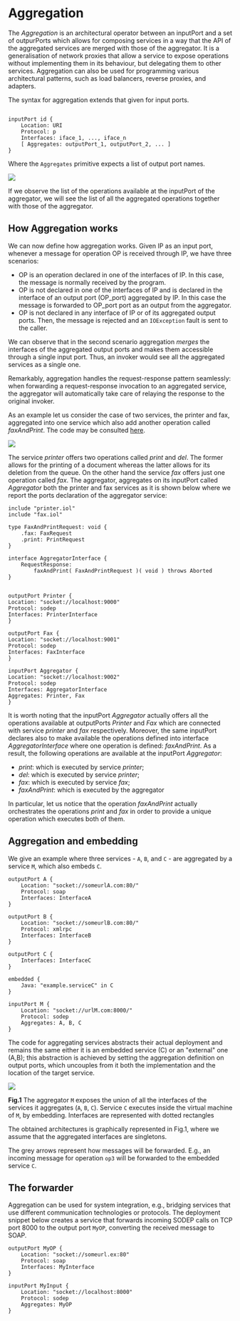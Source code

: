 # Aggregation

The _Aggregation_ is an architectural operator between an inputPort and a set of outpurPorts which allows for composing services in a way that the API of the aggregated services are merged with those of the aggregator. It is a generalisation of network proxies that allow a service to expose operations without implementing them in its behaviour, but delegating them to other services. Aggregation can also be used for programming various architectural patterns, such as load balancers, reverse proxies, and adapters.

The syntax for aggregation extends that given for input ports.

```text

inputPort id {
    Location: URI
    Protocol: p
    Interfaces: iface_1, ..., iface_n
    [ Aggregates: outputPort_1, outputPort_2, ... ]
}
```

Where the `Aggregates` primitive expects a list of output port names.

![](../.gitbook/assets/aggregation.png)

If we observe the list of the operations available at the inputPort of the aggregator, we will see the list of all the aggregated operations together with those of the aggregator. 

## How Aggregation works
We can now define how aggregation works. Given IP as an input port, whenever a message for operation OP is received through IP, we have three scenarios:

* OP is an operation declared in one of the interfaces of IP. In this case, the message is normally received by the program.
* OP is not declared in one of the interfaces of IP and is declared in the interface of an output port \(OP\_port\) aggregated by IP. In this case the message is forwarded to OP\_port port as an output from the aggregator.
* OP is not declared in any interface of IP or of its aggregated output ports. Then, the message is rejected and an `IOException` fault is sent to the caller.

We can observe that in the second scenario aggregation _merges_ the interfaces of the aggregated output ports and makes them accessible through a single input port. Thus, an invoker would see all the aggregated services as a single one.

Remarkably, aggregation handles the request-response pattern seamlessly: when forwarding a request-response invocation to an aggregated service, the aggregator will automatically take care of relaying the response to the original invoker.

As an example let us consider the case of two services, the printer and fax, aggregated into one service which also add another operation called _faxAndPrint_. The code may be consulted [here](https://github.com/jolie/examples/tree/master/04_architectural_composition/06_aggregation/01_aggregation_and%20orchestration).

![](../.gitbook/assets/aggregation_example.png)

The service _printer_ offers two operations called _print_ and _del_. The former allows for the printing of a document whereas the latter allows for its deletion from the queue. On the other hand the service _fax_ offers just one operation called _fax_. The aggregator, aggregates on its inputPort called _Aggregator_ both the printer and fax services as it is shown below where we report the ports declaration of the aggregator service:

```jolie
include "printer.iol"
include "fax.iol"

type FaxAndPrintRequest: void {
	.fax: FaxRequest
	.print: PrintRequest
}

interface AggregatorInterface {
	RequestResponse:
		faxAndPrint( FaxAndPrintRequest )( void ) throws Aborted
}


outputPort Printer {
Location: "socket://localhost:9000"
Protocol: sodep
Interfaces: PrinterInterface
}

outputPort Fax {
Location: "socket://localhost:9001"
Protocol: sodep
Interfaces: FaxInterface
}

inputPort Aggregator {
Location: "socket://localhost:9002"
Protocol: sodep
Interfaces: AggregatorInterface
Aggregates: Printer, Fax
}
```
It is worth noting that the inputPort _Aggregator_ actually offers all the operations available at outputPorts _Printer_ and _Fax_ which are connected with service _printer_ and _fax_ respectively. Moreover, the same inputPort declares also to make available the operations defined into interface _AggregatorInterface_ where one operation is defined: _faxAndPrint_. As a result, the following operations are available at the inputPort _Aggregator_:

* _print_: which is executed by service _printer_;
* _del_: which is executed by service _printer_;
* _fax_: which is executed by service _fax_;
* _faxAndPrint_: which is executed by the aggregator

In particular, let us notice that the operation _faxAndPrint_ actually orchestrates the operations _print_ and _fax_ in order to provide a unique operation which executes both of them. 


## Aggregation and embedding

We give an example where three services - `A`, `B`, and `C` - are aggregated by a service `M`, which also embeds `C`.

```text
outputPort A {
    Location: "socket://someurlA.com:80/"
    Protocol: soap
    Interfaces: InterfaceA
}

outputPort B {
    Location: "socket://someurlB.com:80/"
    Protocol: xmlrpc
    Interfaces: InterfaceB
}

outputPort C {
    Interfaces: InterfaceC
}

embedded {
    Java: "example.serviceC" in C
}

inputPort M {
    Location: "socket://urlM.com:8000/"
    Protocol: sodep
    Aggregates: A, B, C
}
```

The code for aggregating services abstracts their actual deployment and remains the same either it is an embedded service \(C\) or an "external" one \(A,B\); this abstraction is achieved by setting the aggregation definition on output ports, which uncouples from it both the implementation and the location of the target service.

![](../.gitbook/assets/aggregation_1.png)

**Fig.1** The aggregator `M` exposes the union of all the interfaces of the services it aggregates \(`A`, `B`, `C`\). Service `C` executes inside the virtual machine of `M`, by embedding. Interfaces are represented with dotted rectangles

The obtained architectures is graphically represented in Fig.1, where we assume that the aggregated interfaces are singletons.

The grey arrows represent how messages will be forwarded. E.g., an incoming message for operation `op3` will be forwarded to the embedded service `C`.


## The forwarder

Aggregation can be used for system integration, e.g., bridging services that use different communication technologies or protocols. The deployment snippet below creates a service that forwards incoming SODEP calls on TCP port 8000 to the output port `MyOP`, converting the received message to SOAP.

```text
outputPort MyOP {
    Location: "socket://someurl.ex:80"
    Protocol: soap
    Interfaces: MyInterface
}

inputPort MyInput {
    Location: "socket://localhost:8000"
    Protocol: sodep
    Aggregates: MyOP
}
```

 


